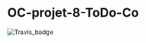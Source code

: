 # OC-projet-8-ToDo-Co



![Travis_badge](https://travis-ci.com/AlexandreTual/OC-projet-8-ToDo-Co.svg?branch=master)
